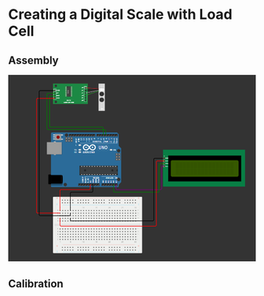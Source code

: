 # Creating a Digital Scale with Load Cell

## Assembly
![assembled-components](https://github.com/fy0d-0r/digital-scale-with-load-cell/blob/main/assembled-diagram.png)

## Calibration
